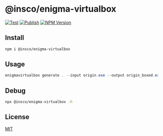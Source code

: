 # @insco/enigma-virtualbox

[![Test](https://github.com/insco-inc/enigma-virtualbox/actions/workflows/test.yml/badge.svg)](https://github.com/insco-inc/enigma-virtualbox/actions/workflows/test.yml)
[![Publish](https://github.com/insco-inc/enigma-virtualbox/actions/workflows/publish.yml/badge.svg)](https://github.com/insco-inc/enigma-virtualbox/actions/workflows/publish.yml)
[![NPM Version](https://img.shields.io/npm/v/%40insco%2Fenigma-virtualbox)](https://www.npmjs.com/package/@insco/enigma-virtualbox)

## Install

```bash
npm i @insco/enigma-virtualbox
```

## Usage

```powershell
enigmavirtualbox generate . --input origin.exe --output origin_boxed.exe
```

## Debug

```bash
npx @insco/enigma-virtualbox -h
```

## License

[MIT](./LICENSE)
